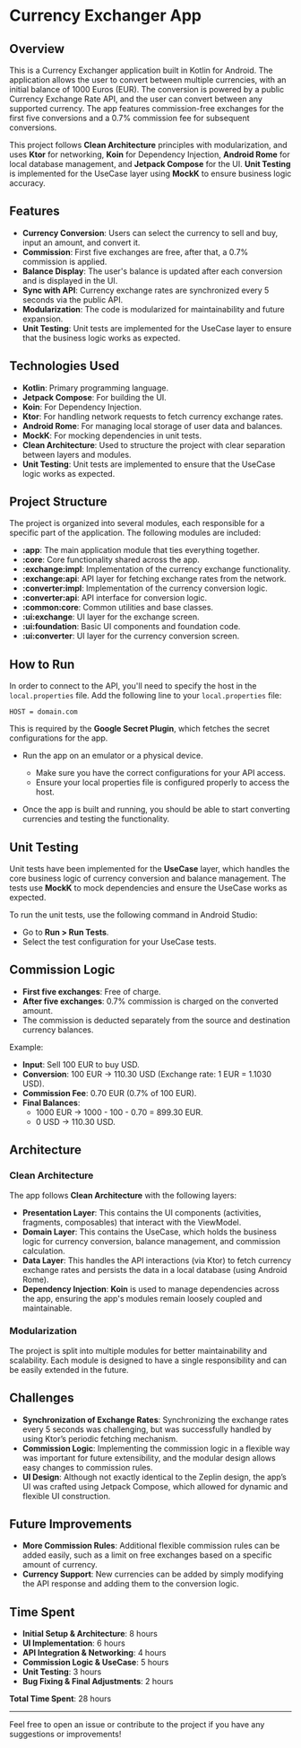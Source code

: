 
# Currency Exchanger App

## Overview

This is a Currency Exchanger application built in Kotlin for Android. The application allows the user to convert between multiple currencies, with an initial balance of 1000 Euros (EUR). The conversion is powered by a public Currency Exchange Rate API, and the user can convert between any supported currency. The app features commission-free exchanges for the first five conversions and a 0.7% commission fee for subsequent conversions.

This project follows **Clean Architecture** principles with modularization, and uses **Ktor** for networking, **Koin** for Dependency Injection, **Android Rome** for local database management, and **Jetpack Compose** for the UI. **Unit Testing** is implemented for the UseCase layer using **MockK** to ensure business logic accuracy.

## Features

- **Currency Conversion**: Users can select the currency to sell and buy, input an amount, and convert it. 
- **Commission**: First five exchanges are free, after that, a 0.7% commission is applied.
- **Balance Display**: The user's balance is updated after each conversion and is displayed in the UI.
- **Sync with API**: Currency exchange rates are synchronized every 5 seconds via the public API.
- **Modularization**: The code is modularized for maintainability and future expansion.
- **Unit Testing**: Unit tests are implemented for the UseCase layer to ensure that the business logic works as expected.

## Technologies Used

- **Kotlin**: Primary programming language.
- **Jetpack Compose**: For building the UI.
- **Koin**: For Dependency Injection.
- **Ktor**: For handling network requests to fetch currency exchange rates.
- **Android Rome**: For managing local storage of user data and balances.
- **MockK**: For mocking dependencies in unit tests.
- **Clean Architecture**: Used to structure the project with clear separation between layers and modules.
- **Unit Testing**: Unit tests are implemented to ensure that the UseCase logic works as expected.

## Project Structure

The project is organized into several modules, each responsible for a specific part of the application. The following modules are included:

- **:app**: The main application module that ties everything together.
- **:core**: Core functionality shared across the app.
- **:exchange:impl**: Implementation of the currency exchange functionality.
- **:exchange:api**: API layer for fetching exchange rates from the network.
- **:converter:impl**: Implementation of the currency conversion logic.
- **:converter:api**: API interface for conversion logic.
- **:common:core**: Common utilities and base classes.
- **:ui:exchange**: UI layer for the exchange screen.
- **:ui:foundation**: Basic UI components and foundation code.
- **:ui:converter**: UI layer for the currency conversion screen.

## How to Run

In order to connect to the API, you'll need to specify the host in the `local.properties` file. Add the following line to your `local.properties` file:

   ```properties
   HOST = domain.com
   ```

   This is required by the **Google Secret Plugin**, which fetches the secret configurations for the app.

- Run the app on an emulator or a physical device.

   - Make sure you have the correct configurations for your API access.
   - Ensure your local properties file is configured properly to access the host.

- Once the app is built and running, you should be able to start converting currencies and testing the functionality.

## Unit Testing

Unit tests have been implemented for the **UseCase** layer, which handles the core business logic of currency conversion and balance management. The tests use **MockK** to mock dependencies and ensure the UseCase works as expected.

To run the unit tests, use the following command in Android Studio:

- Go to **Run > Run Tests**.
- Select the test configuration for your UseCase tests.

## Commission Logic

- **First five exchanges**: Free of charge.
- **After five exchanges**: 0.7% commission is charged on the converted amount.
- The commission is deducted separately from the source and destination currency balances.

Example:
- **Input**: Sell 100 EUR to buy USD.
- **Conversion**: 100 EUR -> 110.30 USD (Exchange rate: 1 EUR = 1.1030 USD).
- **Commission Fee**: 0.70 EUR (0.7% of 100 EUR).
- **Final Balances**: 
  - 1000 EUR -> 1000 - 100 - 0.70 = 899.30 EUR.
  - 0 USD -> 110.30 USD.

## Architecture

### Clean Architecture

The app follows **Clean Architecture** with the following layers:

- **Presentation Layer**: This contains the UI components (activities, fragments, composables) that interact with the ViewModel.
- **Domain Layer**: This contains the UseCase, which holds the business logic for currency conversion, balance management, and commission calculation.
- **Data Layer**: This handles the API interactions (via Ktor) to fetch currency exchange rates and persists the data in a local database (using Android Rome).
- **Dependency Injection**: **Koin** is used to manage dependencies across the app, ensuring the app's modules remain loosely coupled and maintainable.

### Modularization

The project is split into multiple modules for better maintainability and scalability. Each module is designed to have a single responsibility and can be easily extended in the future.

## Challenges

- **Synchronization of Exchange Rates**: Synchronizing the exchange rates every 5 seconds was challenging, but was successfully handled by using Ktor’s periodic fetching mechanism.
- **Commission Logic**: Implementing the commission logic in a flexible way was important for future extensibility, and the modular design allows easy changes to commission rules.
- **UI Design**: Although not exactly identical to the Zeplin design, the app’s UI was crafted using Jetpack Compose, which allowed for dynamic and flexible UI construction.

## Future Improvements

- **More Commission Rules**: Additional flexible commission rules can be added easily, such as a limit on free exchanges based on a specific amount of currency.
- **Currency Support**: New currencies can be added by simply modifying the API response and adding them to the conversion logic.

## Time Spent

- **Initial Setup & Architecture**: 8 hours
- **UI Implementation**: 6 hours
- **API Integration & Networking**: 4 hours
- **Commission Logic & UseCase**: 5 hours
- **Unit Testing**: 3 hours
- **Bug Fixing & Final Adjustments**: 2 hours

**Total Time Spent**: 28 hours

---

Feel free to open an issue or contribute to the project if you have any suggestions or improvements!
